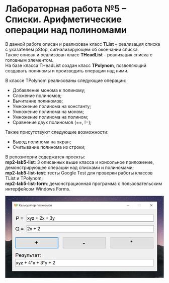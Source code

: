 # Лабораторная работа №5 – Списки. Арифметические операции над полиномами

В данной работе описан и реализован класс **TList** – реализация списка с указателем pStop, сигнализирующем об окончании списка.  
Также описан и реализован класс **THeadList** - реализация списка с головным элементом.  
На базе класса THeadList создан класс **TPolynom**, позволяющий создавать полиномы и производить операции над ними.  

В классе TPolynom реализованы следующие операции:

- Добавление монома к полиному;
- Сложение полиномов;
- Вычитание полиномов;
- Умножение полинома на константу;
- Умножение полинома на моном;
- Умножение полинома на полином;
- Сравнение двух полиномов (==, !=);

Также присутствуют следующие возможности:
- Вывод полинома на экран;
- Считывание полинома из строки;

В репозитории содержатся проекты:  
**mp2-lab5-list**: 3 описанных выше класса и консольное приложение, демонстрирующее операции над списками и полиномами;  
**mp2-lab5-list-test**: тесты Google Test для проверки работы классов TList и TPolynom;  
**mp2-lab5-list-form**: демонстрационная программа с пользовательским интерфейсом Windows Forms.

![Sreenshot](https://github.com/alexChurkin/mp2-lab5-list/raw/main/Screenshot.png)
